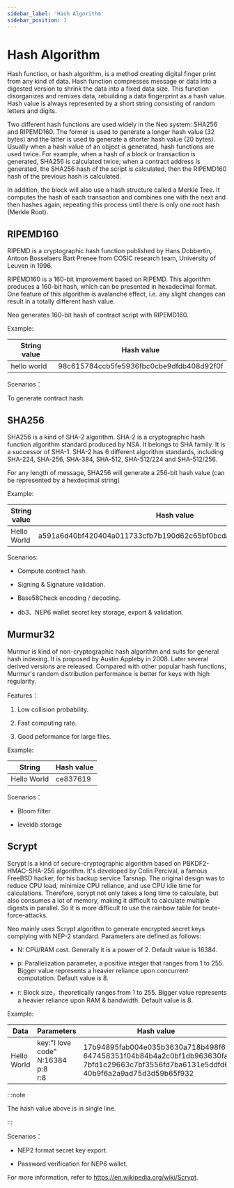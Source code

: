 ```yaml
---
sidebar_label: 'Hash Algorithm'
sidebar_position: 1
---
```

# Hash Algorithm

Hash function, or hash algorithm, is a method creating digital finger print from any kind of data. Hash function compresses message or data into a digested version to shrink the data into a fixed data size. This function disorganizes and remixes data, rebuilding a data fingerprint as a hash value. Hash value is always represented by a short string consisting of random letters and digits.

Two different hash functions are used widely in the Neo system: SHA256 and RIPEMD160. The former is used to generate a longer hash value (32 bytes) and the latter is used to generate a shorter hash value (20 bytes). Usually when a hash value of an object is generated, hash functions are used twice. For example, when a hash of a block or transaction is generated, SHA256 is calculated twice; when a contract address is generated, the SHA256 hash of the script is calculated, then the RIPEMD160 hash of the previous hash is calculated. 

In addition, the block will also use a hash structure called a Merkle Tree. It computes the hash of each transaction and combines one with the next and then hashes again, repeating this process until there is only one root hash (Merkle Root). 

## RIPEMD160 

RIPEMD is a cryptographic hash function published by Hans Dobbertin, Antoon Bosselaers Bart Prenee from COSIC research team, University of Leuven in 1996.

RIPEMD160 is a 160-bit improvement based on RIPEMD. This algorithm produces a 160-bit hash, which can be presented in hexadecimal format. One feature of this algorithm is avalanche effect, i.e. any slight changes can result in a totally different hash value.

Neo generates 160-bit hash of contract script with RIPEMD160.

Example:

| String value | Hash value                              |
| ----------- | ---------------------------------------- |
| hello world | 98c615784ccb5fe5936fbc0cbe9dfdb408d92f0f |

Scenarios：

To generate contract hash.

## SHA256 

SHA256 is a kind of SHA-2 algorithm. SHA-2 is a cryptographic hash function algorithm standard produced by NSA. It belongs to SHA family. It is a successor of SHA-1. SHA-2 has 6 different algorithm standards, including SHA-224, SHA-256, SHA-384, SHA-512, SHA-512/224 and SHA-512/256.

For any length of message, SHA256 will generate a 256-bit hash value (can be represented by a hexdecimal string)

Example:

| String value | Hash value                                                       |
| ----------- | ------------------------------------------------------------ |
| Hello World | a591a6d40bf420404a011733cfb7b190d62c65bf0bcda32b57b277d9ad9f146e |

Scenarios:

- Compute contract hash.

- Signing & Signature validation.

- Base58Check encoding / decoding.

- db3、NEP6 wallet secret key storage, export & validation.

## Murmur32 

Murmur is kind of non-cryptographic hash algorithm and suits for general hash indexing. It is proposed by Austin Appleby in 2008. Later several derived versions are released. Compared with other popular hash functions, Murmur's random distribution performance is better for keys with high regularity.

Features：

   1. Low collision probability.
   
   2. Fast computing rate.

   3. Good peformance for large files.

Example:

| String | Hash value |
| ---|---|
| Hello World |ce837619 |

Scenarios：

- Bloom filter

- leveldb storage

## Scrypt

Scrypt is a kind of secure-cryptographic algorithm based on PBKDF2-HMAC-SHA-256 algorithm. It's developed by Colin Percival, a famous FreeBSD hacker, for his backup service Tarsnap. The original design was to reduce CPU load, minimize CPU reliance, and use CPU idle time for calculations. Therefore, scrypt not only takes a long time to calculate, but also consumes a lot of memory, making it difficult to calculate multiple digests in parallel. So it is more difficult to use the rainbow table for brute-force-attacks.

Neo mainly uses Scrypt algorithm to generate encrypted secret keys complying with NEP-2 standard. Parameters are defined as follows:

- N: CPU/RAM cost. Generally it is a power of 2. Default value is 16384.

- p: Parallelization parameter, a positive integer that ranges from 1 to 255. Bigger value represents a heavier reliance upon concurrent computation. Default value is 8.

- r: Block size，theoretically ranges from 1 to 255. Bigger value represents a heavier reliance upon RAM & bandwidth. Default value is 8.

Example:

| Data | Parameters  | Hash value  |
|---|---|---|
| Hello World | key:"I love code"<br/>N:16384<br/>p:8<br/>r:8 | 17b94895fab004e035b3630a718b498f6<br/>647458351f04b84b4a2c0bf1db963630fa<br/>7bfd1c29663c7bf3556fd7ba6131e5ddfd6<br/>40b9f6a2a9ad75d3d59b65f932 |

:::note

The hash value above is in single line.

:::

Scenarios：

- NEP2 format secret key export.

- Password verification for NEP6 wallet.

For more information, refer to <https://en.wikipedia.org/wiki/Scrypt>.
